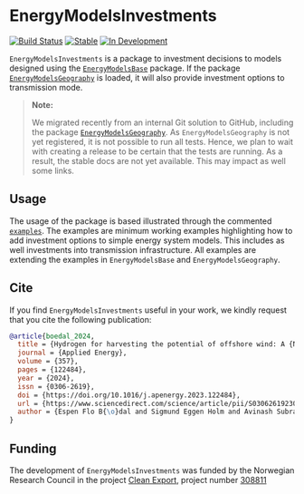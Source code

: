 # EnergyModelsInvestments

[![Build Status](https://github.com/EnergyModelsX/EnergyModelsInvestments.jl/workflows/CI/badge.svg)](https://github.com/EnergyModelsX/EnergyModelsInvestments.jl/actions?query=workflow%3ACI)
[![Stable](https://img.shields.io/badge/docs-stable-blue.svg)](https://energymodelsx.github.io/EnergyModelsInvestments.jl//stable)
[![In Development](https://img.shields.io/badge/docs-dev-blue.svg)](https://energymodelsx.github.io/EnergyModelsInvestments.jl/dev/)

`EnergyModelsInvestments` is a package to investment decisions to models designed using the [`EnergyModelsBase`](https://github.com/EnergyModelsX/EnergyModelsBase.jl) package.
If the package [`EnergyModelsGeography`](https://github.com/EnergyModelsX/EnergyModelsGeography.jl) is loaded, it will also provide investment options to transmission mode.

> **Note:**
>
> We migrated recently from an internal Git solution to GitHub, including the package [`EnergyModelsGeography`](https://github.com/EnergyModelsX/EnergyModelsGeography.jl).
> As `EnergyModelsGeography` is not yet registered, it is not possible to run all tests.
> Hence, we plan to wait with creating a release to be certain that the tests are running.
> As a result, the stable docs are not yet available.
> This may impact as well some links.

## Usage

The usage of the package is based illustrated through the commented [`examples`](examples).
The examples are minimum working examples highlighting how to add investment options to simple energy system models.
This includes as well investments into transmission infrastructure.
All examples are extending the examples in `EnergyModelsBase` and `EnergyModelsGeography`.

## Cite

If you find `EnergyModelsInvestments` useful in your work, we kindly request that you cite the following publication:

```bibtex
@article{boedal_2024,
  title = {Hydrogen for harvesting the potential of offshore wind: A {N}orth {S}ea case study},
  journal = {Applied Energy},
  volume = {357},
  pages = {122484},
  year = {2024},
  issn = {0306-2619},
  doi = {https://doi.org/10.1016/j.apenergy.2023.122484},
  url = {https://www.sciencedirect.com/science/article/pii/S0306261923018482},
  author = {Espen Flo B{\o}dal and Sigmund Eggen Holm and Avinash Subramanian and Goran Durakovic and Dimitri Pinel and Lars Hellemo and Miguel Mu{\~n}oz Ortiz and Brage Rugstad Knudsen and Julian Straus}
}
```

## Funding

The development of `EnergyModelsInvestments` was funded by the Norwegian Research Council in the project [Clean Export](https://www.sintef.no/en/projects/2020/cleanexport/), project number [308811](https://prosjektbanken.forskningsradet.no/project/FORISS/308811)
